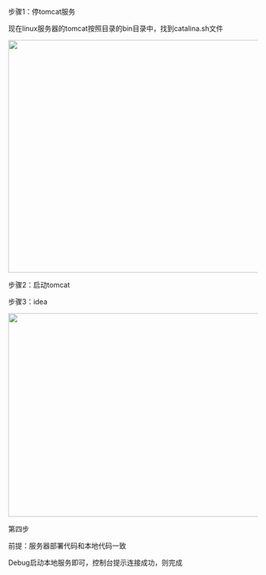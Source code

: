 步骤1：停tomcat服务

现在linux服务器的tomcat按照目录的bin目录中，找到catalina.sh文件

<img src="https://cdn.JsDelivr.net/gh/YasinHenry/MyBlog/imgs/idea%E8%BF%9C%E7%A8%8Bdebug.assets/2021/05/30/17-04-14-003baebe03f90d2b0e2d51df34df3f88-image1-8b9efc.png" style="width:5.76806in;height:4.89861in" />

步骤2：启动tomcat

步骤3：idea

<img src="https://cdn.JsDelivr.net/gh/YasinHenry/MyBlog/imgs/idea%E8%BF%9C%E7%A8%8Bdebug.assets/2021/05/30/17-04-10-f98d33248becfe4f87d4c44a90bee085-image2-c879a8.png" style="width:5.76736in;height:4.28056in" />

第四步

前提：服务器部署代码和本地代码一致

Debug启动本地服务即可，控制台提示连接成功，则完成
